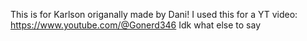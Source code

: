 This is for Karlson origanally made by Dani!
I used this for a YT video: https://www.youtube.com/@Gonerd346
Idk what else to say
